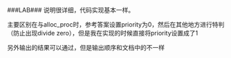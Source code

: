 ###LAB###
说明很详细，代码实现基本一样。  

主要区别在与alloc_proc时，参考答案设置priority为0，然后在其他地方进行特判（防止出现divide zero），但是我在实现的时候直接将priority设置成了1  

另外输出的结果可以通过，但是输出顺序和文档中的不一样
